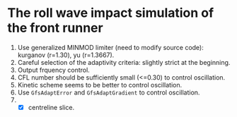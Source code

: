 # The roll wave impact simulation of the front runner
1. Use generalized MINMOD limiter (need to modify source code): kurganov (r=1.30), yu (r=1.3667).
2. Careful selection of the adaptivity criteria: slightly strict at the beginning.
3. Output frquency control.
4. CFL number should be sufficiently small (<=0.30) to control oscillation.
5. Kinetic scheme seems to be better to control oscillation.
6. Use `GfsAdaptError` and `GfsAdaptGradient` to control oscillation.
7.  - [x] centreline slice.
